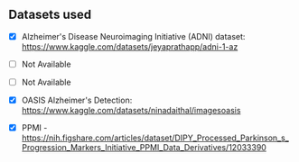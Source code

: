## Datasets used

- [X] Alzheimer's Disease Neuroimaging Initiative (ADNI) dataset: https://www.kaggle.com/datasets/jeyaprathapp/adni-1-az

- [ ] Not Available

- [ ] Not Available

- [X] OASIS Alzheimer's Detection: https://www.kaggle.com/datasets/ninadaithal/imagesoasis

- [X] PPMI - https://nih.figshare.com/articles/dataset/DIPY_Processed_Parkinson_s_Progression_Markers_Initiative_PPMI_Data_Derivatives/12033390


